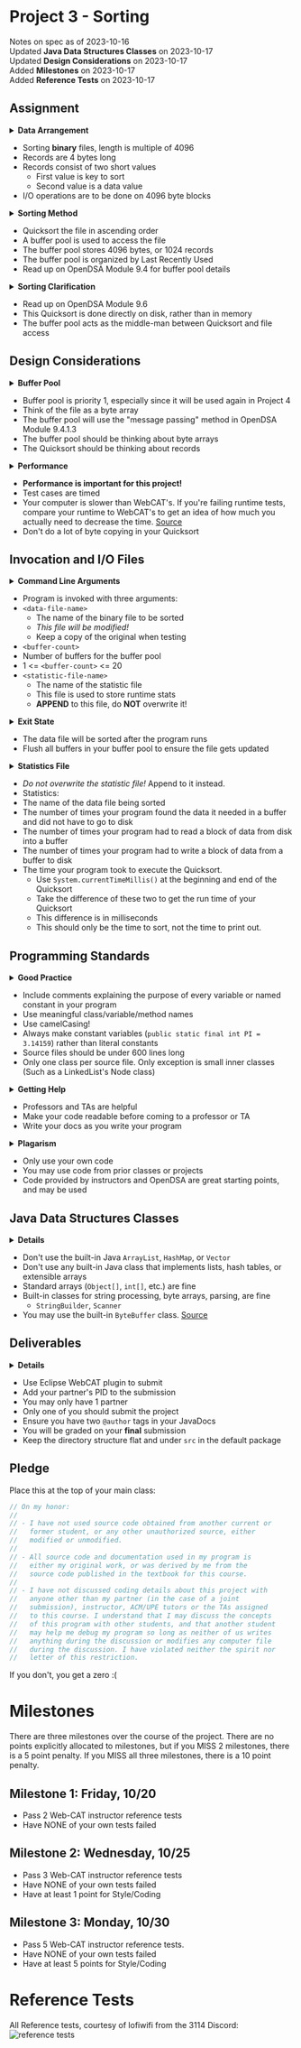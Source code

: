 # Project 3 - Sorting
Notes on spec as of 2023-10-16  
Updated **Java Data Structures Classes** on 2023-10-17  
Updated **Design Considerations** on 2023-10-17  
Added **Milestones** on 2023-10-17  
Added **Reference Tests** on 2023-10-17  

## Assignment
<details>
  <summary><strong>Data Arrangement</strong></summary>
  
  This project sorts a file. Yes, a file.
  The input data file is several 4-byte records.
  Each record is two `short` values in the range 1 - 30,000.
  The first `short` is the key used for sorting.
  The second `short` is a data value.
  The input file will always be a multiple of 4096 bytes.
  All I/O ops will be done on 4096 byte blocks.
  This means 1024 records in total per file.
  **Data files are _binary_, not text!**
</details>

- Sorting **binary** files, length is multiple of 4096
- Records are 4 bytes long
- Records consist of two short values
  - First value is key to sort
  - Second value is a data value
- I/O operations are to be done on 4096 byte blocks

<details>
  <summary><strong>Sorting Method</strong></summary>
  
  Sort the file in ascending (low-to-high) order using a modified Quicksort.
  The modification is the interaction between Quicksort and the file.
  The array being sorted will be the file itself, rather than an array.
  Accesses to the file will be mediated by a buffer pool.
  The buffer pool stores 4096-byte blocks, totalling 1024 records.
  The buffer pool is organized using the Last Recently Used (LRU) replacement scheme.
  OpenDSA Module 9.4 has further details.
</details>

- Quicksort the file in ascending order
- A buffer pool is used to access the file
- The buffer pool stores 4096 bytes, or 1024 records
- The buffer pool is organized by Last Recently Used
- Read up on OpenDSA Module 9.4 for buffer pool details

<details>
  <summary><strong>Sorting Clarification</strong></summary>
  
  This is not an external sorting algorithm. (See OpenDSA Module 9.6)
  This is instead a Quicksort on "virtual memory" in the form of a large array on disk.
  The biggest modification to Quicksort will be changing in-memory array accesses to
  disk file accesses, going through the buffer pool.
</details>

- Read up on OpenDSA Module 9.6
- This Quicksort is done directly on disk, rather than in memory
- The buffer pool acts as the middle-man between Quicksort and file access

## Design Considerations
<details>
  <summary><strong>Buffer Pool</strong></summary>
  
  The biggest concern is the interaction between Quicksort and the file itself.
  Pay careful attention to the buffer pool,
  this will be re-used in Project 4.
  The disk file is effectively the array.
  Your buffer pool will use "message passing" shown in OpenDSA Module 9.4.1.3.
  The buffer pool should pass byte arrays back and forth, not "records".
  Quicksort will be sorting records, not byte arrays.
</details>

- Buffer pool is priority 1, especially since it will be used again in Project 4
- Think of the file as a byte array
- The buffer pool will use the "message passing" method in OpenDSA Module 9.4.1.3
- The buffer pool should be thinking about byte arrays
- The Quicksort should be thinking about records

<details>
  <summary><strong>Performance</strong></summary>
  
  Performance will be a grade-killer!
  Test cases will be timed, so efficiency is important here.
  If you make a bad buffer pool or 
  do a lot of byte copying in your Quicksort implementation, you will suffer.

  Note that WebCAT is faster than our computers.
  It will tell you how long your method took if it takes too long.
  You can use this information and then time the method yourself
  to get an idea of the time ratios between your computer and WebCAT's.
  [Source](https://piazza.com/class/lldsd37jppe6qs/post/773)
</details>

- **Performance is important for this project!**
- Test cases are timed
- Your computer is slower than WebCAT's. If you're failing runtime tests, compare your runtime to WebCAT's to get an idea of how much you actually need to decrease the time. [Source](https://piazza.com/class/lldsd37jppe6qs/post/773)
- Don't do a lot of byte copying in your Quicksort

## Invocation and I/O Files
<details>
  <summary><strong>Command Line Arguments</strong></summary>
  
  The program is invoked like so:
  ```
  java Quicksort <data-file-name> <buffer-count> <statistic-file-name>
  ```
  `<data-file-name>` is the binary file to be sorted.
  _The input data file will be modified!_
  So keep a copy of the original file when testing.
  Maybe copy the file in-code when testing,
  but remove that part when submitting.

  `<buffer-count>` is the number of buffers for the buffer pool.
  This will be in the inclusive range 1 - 20.

  `<statistic-file-name>` is the name of a file
  that your program will make to store runtime statistics.
  It should **NOT** overwrite the statistic file,
  but instead append new statistics to the file.

  Information to write will be in paragraph 3 summary.
</details>

- Program is invoked with three arguments:
- `<data-file-name>`
  - The name of the binary file to be sorted
  - _This file will be modified!_
  - Keep a copy of the original when testing
- `<buffer-count>`
 - Number of buffers for the buffer pool
 - 1 <= `<buffer-count>` <= 20
- `<statistic-file-name>`
  - The name of the statistic file
  - This file is used to store runtime stats
  - **APPEND** to this file, do **NOT** overwrite it!

<details>
<summary><strong>Exit State</strong></summary>
  
  After the program exits, your data file should be in a sorted state.
  Don't forget to flush buffers from your buffer pool,
  or the file won't be updated.
</details>

- The data file will be sorted after the program runs
- Flush all buffers in your buffer pool to ensure the file gets updated

<details>
  <summary><strong>Statistics File</strong></summary>
  
  Write statistics to the `<statistic-file-name>` parameter.
  _Do not overwrite the statistic file!_
  Instead, **append** to it new statistics.
  See summary for data to write to this file.
</details>

- _Do not overwrite the statistic file!_ Append to it instead.
- Statistics:
 - The name of the data file being sorted
 - The number of times your program found the data it needed in a buffer and did not have to go to disk
 - The number of times your program had to read a block of data from disk into a buffer
 - The number of times your program had to write a block of data from a buffer to disk
 - The time your program took to execute the Quicksort.
   - Use `System.currentTimeMillis()` at the beginning and end of the Quicksort
   - Take the difference of these two to get the run time of your Quicksort
   - This difference is in milliseconds
   - This should only be the time to sort, not the time to print out.

## Programming Standards

<details>
  <summary><strong>Good Practice</strong></summary>
  
  if (reader instanceof Male) {  
  &emsp;Be a good boy programmer 😇  
  } else if (reader instanceof Female) {  
  &emsp;Be a good girl programmer 😇  
  }  

  WebCAT provides feedback on coding style.
</details>

- Include comments explaining the purpose of every variable or named constant in your program
- Use meaningful class/variable/method names
- Use camelCasing!
- Always make constant variables (`public static final int PI = 3.14159`) rather than literal constants
- Source files should be under 600 lines long
- Only one class per source file. Only exception is small inner classes (Such as a LinkedList's Node class)

<details>
  <summary><strong>Getting Help</strong></summary>
  
  Professors and TAs want to help you (except Cao),
  so make sure your code is readable before coming to a professor or TA.
  Write documentation from the start!
</details>

- Professors and TAs are helpful
- Make your code readable before coming to a professor or TA
- Write your docs as you write your program

<details>
  <summary><strong>Plagarism</strong></summary>
  
  Only use code you have written, so no ChatGPT!
  You may use code you have written for other CS classes, such as CS2114.
  You may also use code provided by the instructor.
  You can use OpenDSA code, but will require lots of modification.
</details>

- Only use your own code
- You may use code from prior classes or projects
- Code provided by instructors and OpenDSA are great starting points, and may be used

## Java Data Structures Classes
<details>
  <summary><strong>Details</strong></summary>
  
  You cannot use Java classes that implement complex data structures.
  This means no `ArrayList`, `HashMap`, `Vector`, or anything else that
  implements lists, hash tables, or extensible arrays.
  You can use standard arrays.
  You can use classes for string processing, byte array manipulation, parsing, etc.
  Ask a TA or professor if you aren't sure if you can use a certain Java class.
</details>

- Don't use the built-in Java `ArrayList`, `HashMap`, or `Vector`
- Don't use any built-in Java class that implements lists, hash tables, or extensible arrays
- Standard arrays (`Object[]`, `int[]`, etc.) are fine
- Built-in classes for string processing, byte arrays, parsing, are fine
  - `StringBuilder`, `Scanner`
- You may use the built-in `ByteBuffer` class. [Source](https://piazza.com/class/lldsd37jppe6qs/post/lnqb34g7cru5e6)

## Deliverables
<details>
  <summary><strong>Details</strong></summary>
  
  Use the Eclipse WebCAT plugin for submission.
  Don't forget to add your partner's PID to the submission.
  You may only have 1 partner.
  Only one of you will submit the project.
  Be sure you have `@author` tags for each of you.
  e.g.
  ```java
  /**
   * This is a cool class my partner and I worked on
   * @author John Appleseed <john.appleseed@icloud.com>
   * @author Jane Doe <jane.doe@gmail.com>
   */
  ```
  You will be graded on your **final** submission.

  Also, don't make any other packages or store files in a directory tree.
  Everything should be flat under the `src` directory and in the default package.
  Using the starter project from the project files given in the Piazza post
  should already have this setup.
</details>

- Use Eclipse WebCAT plugin to submit
- Add your partner's PID to the submission
- You may only have 1 partner
- Only one of you should submit the project
- Ensure you have two `@author` tags in your JavaDocs
- You will be graded on your **final** submission
- Keep the directory structure flat and under `src` in the default package

## Pledge
Place this at the top of your main class:
```java
// On my honor:
//
// - I have not used source code obtained from another current or
//   former student, or any other unauthorized source, either
//   modified or unmodified.
//
// - All source code and documentation used in my program is
//   either my original work, or was derived by me from the
//   source code published in the textbook for this course.
//
// - I have not discussed coding details about this project with
//   anyone other than my partner (in the case of a joint
//   submission), instructor, ACM/UPE tutors or the TAs assigned
//   to this course. I understand that I may discuss the concepts
//   of this program with other students, and that another student
//   may help me debug my program so long as neither of us writes
//   anything during the discussion or modifies any computer file
//   during the discussion. I have violated neither the spirit nor
//   letter of this restriction.
```
If you don't, you get a zero :(

# Milestones
There are three milestones over the course of the project. There are no points explicitly allocated to milestones, but if you MISS 2 milestones, there is a 5 point penalty. If you MISS all three milestones, there is a 10 point penalty.

## Milestone 1: Friday, 10/20
- Pass 2 Web-CAT instructor reference tests
- Have NONE of your own tests failed

## Milestone 2: Wednesday, 10/25
- Pass 3 Web-CAT instructor reference tests
- Have NONE of your own tests failed
- Have at least 1 point for Style/Coding

## Milestone 3: Monday, 10/30
- Pass 5 Web-CAT instructor reference tests.
- Have NONE of your own tests failed
- Have at least 5 points for Style/Coding

# Reference Tests
All Reference tests, courtesy of lofiwifi from the 3114 Discord:
![reference tests](https://cdn.discordapp.com/attachments/1103131079965163524/1163891438640189440/image.png?ex=6541395f&is=652ec45f&hm=4a0d55af89369374513bd023c2afec13a3b8f629542004a108a567d771595e0c&)
